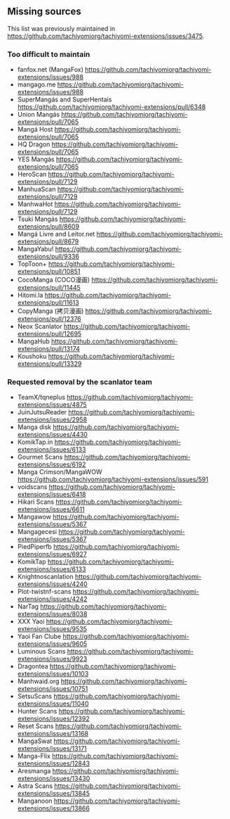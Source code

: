 ## Missing sources

This list was previously maintained in https://github.com/tachiyomiorg/tachiyomi-extensions/issues/3475.

### Too difficult to maintain

- fanfox.net (MangaFox) https://github.com/tachiyomiorg/tachiyomi-extensions/issues/988
- mangago.me https://github.com/tachiyomiorg/tachiyomi-extensions/issues/988
- SuperMangás and SuperHentais https://github.com/tachiyomiorg/tachiyomi-extensions/pull/6348
- Union Mangás https://github.com/tachiyomiorg/tachiyomi-extensions/pull/7065
- Mangá Host https://github.com/tachiyomiorg/tachiyomi-extensions/pull/7065
- HQ Dragon https://github.com/tachiyomiorg/tachiyomi-extensions/pull/7065
- YES Mangás https://github.com/tachiyomiorg/tachiyomi-extensions/pull/7065
- HeroScan https://github.com/tachiyomiorg/tachiyomi-extensions/pull/7129
- ManhuaScan https://github.com/tachiyomiorg/tachiyomi-extensions/pull/7129
- ManhwaHot https://github.com/tachiyomiorg/tachiyomi-extensions/pull/7129
- Tsuki Mangás https://github.com/tachiyomiorg/tachiyomi-extensions/pull/8609
- Mangá Livre and Leitor.net https://github.com/tachiyomiorg/tachiyomi-extensions/pull/8679
- MangaYabu! https://github.com/tachiyomiorg/tachiyomi-extensions/pull/9336
- TopToon+ https://github.com/tachiyomiorg/tachiyomi-extensions/pull/10851
- CocoManga (COCO漫画) https://github.com/tachiyomiorg/tachiyomi-extensions/pull/11445
- Hitomi.la https://github.com/tachiyomiorg/tachiyomi-extensions/pull/11613
- CopyManga (拷贝漫画) https://github.com/tachiyomiorg/tachiyomi-extensions/pull/12376
- Neox Scanlator https://github.com/tachiyomiorg/tachiyomi-extensions/pull/12695
- MangaHub https://github.com/tachiyomiorg/tachiyomi-extensions/pull/13174
- Koushoku https://github.com/tachiyomiorg/tachiyomi-extensions/pull/13329

### Requested removal by the scanlator team

- TeamX/tqneplus https://github.com/tachiyomiorg/tachiyomi-extensions/issues/4875
- JuinJutsuReader https://github.com/tachiyomiorg/tachiyomi-extensions/issues/2958
- Manga disk https://github.com/tachiyomiorg/tachiyomi-extensions/issues/4430
- KomikTap.in https://github.com/tachiyomiorg/tachiyomi-extensions/issues/6133
- Gourmet Scans https://github.com/tachiyomiorg/tachiyomi-extensions/issues/6192
- Manga Crimson/MangaWOW https://github.com/tachiyomiorg/tachiyomi-extensions/issues/591
- voidscans https://github.com/tachiyomiorg/tachiyomi-extensions/issues/6418
- Hikari Scans https://github.com/tachiyomiorg/tachiyomi-extensions/issues/6611
- Mangawow https://github.com/tachiyomiorg/tachiyomi-extensions/issues/5367
- Mangagecesi https://github.com/tachiyomiorg/tachiyomi-extensions/issues/5367
- PiedPiperfb https://github.com/tachiyomiorg/tachiyomi-extensions/issues/6927
- KomikTap https://github.com/tachiyomiorg/tachiyomi-extensions/issues/6133
- Knightnoscanlation https://github.com/tachiyomiorg/tachiyomi-extensions/issues/4240
- Plot-twistnf-scans https://github.com/tachiyomiorg/tachiyomi-extensions/issues/4242
- NarTag https://github.com/tachiyomiorg/tachiyomi-extensions/issues/8038
- XXX Yaoi https://github.com/tachiyomiorg/tachiyomi-extensions/issues/9535
- Yaoi Fan Clube https://github.com/tachiyomiorg/tachiyomi-extensions/issues/9605
- Luminous Scans https://github.com/tachiyomiorg/tachiyomi-extensions/issues/9923
- Dragontea https://github.com/tachiyomiorg/tachiyomi-extensions/issues/10103
- Manhwaid.org https://github.com/tachiyomiorg/tachiyomi-extensions/issues/10751
- SetsuScans https://github.com/tachiyomiorg/tachiyomi-extensions/issues/11040
- Hunter Scans https://github.com/tachiyomiorg/tachiyomi-extensions/issues/12392
- Reset Scans https://github.com/tachiyomiorg/tachiyomi-extensions/issues/13168
- MangaSwat https://github.com/tachiyomiorg/tachiyomi-extensions/issues/13171
- Manga-Flix https://github.com/tachiyomiorg/tachiyomi-extensions/issues/12843
- Aresmanga https://github.com/tachiyomiorg/tachiyomi-extensions/issues/13430
- Astra Scans https://github.com/tachiyomiorg/tachiyomi-extensions/issues/13845
- Manganoon https://github.com/tachiyomiorg/tachiyomi-extensions/issues/13866

